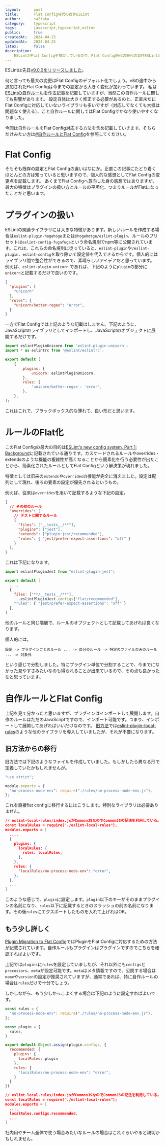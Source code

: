```yaml
---
layout:      post
title:       Flat Config時代の自作ESLint
author:      sa2taka
category:    typescript
tags:        javascript,typescript,eslint
public:      true
createdAt:   2024-04-25
updatedAt:   2024-04-25
latex:       false
description:
    ESLintがFlat Configを推奨しているので、Flat Config時代の時代の自作ESLintルールを調べました。
---
```


ESLintは先日[v9.0.0をリリースしました](https://eslint.org/blog/2024/04/eslint-v9.0.0-released/)。

何と言っても最大の変更はFlat Configのデフォルト化でしょう。v8の途中から追加されたFlat Configは今までの設定から大きく変化が加わっています。
私は[ESLintの自作ルールを作る記事](https://blog.sa2taka.com/post/custom-eslint-rule-with-typescript/)を記載していますが、当然この自作ルールに関しても影響があります。
設定自体は大きく修正する必要があるのと、正直未だにFlat Configに対応していないライブラリも多いですが（対応してなくても大抵は問題なく使える）、こと自作ルールに関してはFlat Configでかなり使いやすくなりました。

今回は自作ルールをFlat Config対応する方法を含め記載していきます。そちらだけみたい方は[#自作ルールとFlat Config](#自作ルールとFlat%20Config)を参照してください。

# Flat Config

そもそも既存の設定とFlat Configの違いはなにか。正直この記事にたどり着くほとんどの方は知っていると思いますので、個人的な感想としてFlat Configの変更点を記載します。
あくまでFlat Configへ意向した身の感想ではありますが、最大の特徴はプラグインの扱い方とルールの平坦化、つまりルールがFlatになったことだと思います。

# プラグインの扱い

ESLintの関連ライブラリには大きな特徴があります。新しいルールを作成する場合は`eslint-plugin-hogehoge`または`@hogehotge/eslint-plugin`、ルールのプリセットは`eslint-config-fugafuga`という命名規則でnpm等に公開されています。これは、これらの命名規則に従っていると、`eslint-plugin`や`/eslint-plugin`、`eslint-config`を取り除いて設定値を代入できるからです。個人的にはライブラリ間で整合性ができるので、素晴らしいアイデアだと思っています。
例えば、`eslint-plugin-unicorn` であれば、下記のように`plugin`の部分に`unicorn`と記載するだけで良いのです。

```json:.eslint.json
{
  "plugins": [
    "unicorn"
  ],
  "rules": {
    "unicorn/better-regex": "error",
  }
}
```

一方でFlat Configでは上記のような記載はしません。下記のように、JavaScriptのライブラリとしてインポートし、JavaScriptのオブジェクトに展開するだけです。

```javascript:eslint.config.js
import eslintPluginUnicorn from 'eslint-plugin-unicorn';
import * as eslintrc from '@eslint/eslintrc';

export default [
	{
		plugins: {
			unicorn: eslintPluginUnicorn,
		},
		rules: {
			'unicorn/better-regex': 'error',
		},
	},
];
```

これはこれで、ブラックボックス的な薄れて、良い形だと思います。

# ルールのFlat化

このFlat Configの最大の目的は[ESLint's new config system, Part 1: Background](https://eslint.org/blog/2022/08/new-config-system-part-1/)に記載されている通りです。カスケードされるルールやoverrides・extendsのような機能の複雑性が高くなることから簡素化を行う必要性が出たことから、簡素化されたルールとしてFlat Configという解決策が現れました。

特徴としては旧来の`extends`や`overrides`の機能が完全に消えました。設定は配列として現れ、後ろの要素の設定が優先されるというもの。

例えば、従来は`overrides`を用いて記載するような下記の設定。

```jsonc:.eslintrc.json
{
  // その他のルール
  "overrides": [
    // テストに関するルール
    {
      "files": ["__tests__/**"],
      "plugins": ["jest"],
      "extends": ["plugin:jest/recommended"],
      "rules": { "jest/prefer-expect-assertions": "off" }
    }
  ],
}
```

これは下記になります。

```javascript:.eslint.config.js
import eslintPluginJest from "eslint-plugin-jest";

export default [
  ...,
  {
    files: ["**/__tests__/**"],
    ...eslintPluginJest.configs["flat/recommended"],
    "rules": { "jest/prefer-expect-assertions": "off" }
  },
]
```

他のルールと同じ階層で、ルールのオブジェクトとして記載してあげれば良くなります。

個人的には。

```
設定 -> プラグインごとのルール ... -> 自分のルール -> 特定のファイルのみのルール ... -> 対象外
```

という感じで分割しました。特にプラグイン単位で分割することで、今までになかった見やすさみたいなのも得られることが出来ているので、その点も良かったなと思っています。

# 自作ルールとFlat Config

上記を見て分かったと思いますが、プラグインはインポートして展開します。自作のルールはただのJavaScriptですので、インポート可能です。つまり、インポートして展開してあげればいいだけなのです。
[旧方法](https://blog.sa2taka.com/post/custom-eslint-rule-with-typescript/#%E8%A8%AD%E5%AE%9A%E4%BD%9C%E6%A5%AD)では[eslint-plugin-local-rules](https://github.com/cletusw/eslint-plugin-local-rules)のような他のライブラリを導入していましたが、それが不要になります。

## 旧方法からの移行

旧方法では下記のようなファイルを作成していました。もしかしたら異なる形で定義していたかもしれませんが。

```javascript:eslint-local-rules/index.js
"use strict";

module.exports = {
  "no-process-node-env": require("./rules/no-process-node-env.js"),
};
```

これを直接flat configに移行するにはこうします。特別なライブラリは必要ありません。

```javascript:eslint.config.json
// eslint-local-rules/index.jsがCommonJSなのでCommonJSの記法を利用している。
const localRules = require("./eslint-local-rules");
modules.exports = [
  ...,
  {
    plugins: {
      localRules: {
        rules: localRules,
      },
    },
    rules: {
      "localRules/no-process-node-env": "error",
    },
  },
  ...
]
```

このような感じで、`plugin`に設定します。`plugin`以下のキーがそのままプラグインの名前になり、`rules`以下に記載するときのスラッシュの前の名前になります。その後`rules`にエクスポートしたものを入れて上げればOK。

## もう少し詳しく

[Plugin Migration to Flat Config](https://eslint.org/docs/latest/extend/plugin-migration-flat-config)ではPluginをFlat Configに対応するための方法が記載されています。自作ルールもプラグインはプラグインですのでこちらを確認すればよいです。

上記では`plugins`に`rules`を設定していましたが、それ以外にも`configs`と`processors`、`meta`が設定可能です。`meta`はメタ情報ですので、公開する場合は`name`や`version`の設定が推奨されていますが、通常であれば、特に自作ルールの場合は`rules`だけで十分でしょう。

しかしながら、もう少しかっこよくする場合は下記のように設定すればよいです。

```javascript:eslint-local-rules/index.js
const rules = {
  "no-process-node-env": require("./rules/no-process-node-env.js"),
};

const plugin = {
  rules,
}

export default Object.assign(plugin.configs, {
  recommended: {
    plugins: {
      localRules: plugin
    },
    rules: {
      "localRules/no-process-node-env": "error",
    }
  }
})
```

```javascript:eslint.config.json
// eslint-local-rules/index.jsがCommonJSなのでCommonJSの記法を利用している。
const localRules = require("./eslint-local-rules");
modules.exports = [
  ...,
  localRules.configs.recommended,
  ...
]
```

社内用やチーム全体で使う場合みたいなルールの場合はこれぐらいやると親切かもしれません。
